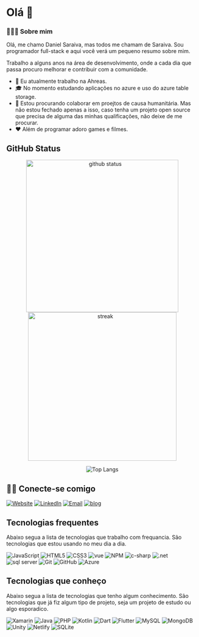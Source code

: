 # Olá 👋
### 👨🏻‍💻 Sobre mim
Olá, me chamo Daniel Saraiva, mas todos me chamam de Saraiva. Sou programador full-stack e aqui você verá um pequeno resumo sobre mim.

Trabalho a alguns anos na área de desenvolvimento, onde a cada dia que passa procuro melhorar e contribuir com a comunidade.

- 💼 Eu atualmente trabalho na Ahreas.
- 🎓 No momento estudando aplicações no azure e uso do azure table storage.
- 👯 Estou procurando colaborar em proejtos de causa humanitária. Mas não estou fechado apenas a isso, caso tenha um projeto open source que precisa de alguma das minhas qualificações, não deixe de me procurar.
- ❤ Além de programar adoro games e filmes.

## GitHub Status


<p align="center">
<img alt="github status" width="400px" src="https://github-readme-stats.vercel.app/api?username=saraiva1989&theme=radical&show_icons=true&hide_border=false&count_private=false&include_all_commits=true&line_height=24.5">
<img alt="streak" width="390px" src="http://github-readme-streak-stats.herokuapp.com/?user=saraiva1989&theme=radical&show_icons=true">
</p>

<p align="center">
<img alt="Top Langs" src="https://github-readme-stats.vercel.app/api/top-langs/?username=saraiva1989&layout=compact&theme=radical&langs_count=10">
</p>


## 🤝🏻 Conecte-se comigo

<p align="">
<a href="https://saraiva.netlify.app"><img alt="Website" src="https://img.shields.io/badge/Website-https://saraiva1989.com-purple?style=flat-square&logo=google-chrome"></a>
<a href="https://www.linkedin.com/in/saraiva1989/"><img alt="LinkedIn" src="https://img.shields.io/badge/LinkedIn-saraiva1989-purple?style=flat-square&logo=linkedin"></a>
<a href="mailto:danniel.saraiva@gmail.com"><img alt="Email" src="https://img.shields.io/badge/email-danniel.saraiva@gmail.com-purple?style=flat-square&logo=Gmail"></a>
  <a href="https://blog.saraiva89.com"><img alt="blog" src="https://img.shields.io/badge/blog-https://blog.saraiva89.com-purple?style=flat-square&logo=Devpost"></a>
</p>

## Tecnologias frequentes

Abaixo segua a lista de tecnologias que trabalho com frequancia. São tecnologias que estou usando no meu dia a dia.

![JavaScript](https://img.shields.io/badge/-JavaScript-f7df1e?style=flat-square&logo=javascript&logoColor=black)
![HTML5](https://img.shields.io/badge/-HTML5-ef6023?style=flat-square&logo=html5&logoColor=white)
![CSS3](https://img.shields.io/badge/-CSS3-59a6ea?style=flat-square&logo=css3)
![vue](https://img.shields.io/badge/-Vue.js-41b883?style=flat-square&logo=Vue.js&logoColor=white)
![NPM](https://img.shields.io/badge/NPM-CB3837.svg?logo=npm)
![c-sharp](https://img.shields.io/badge/-C%23-67217a?style=flat-square&logo=c-sharp)
![.net](https://img.shields.io/badge/.NET-5c2d91?style=flat-square&logo=.net&logoColor=black)
![sql server](https://img.shields.io/badge/SQL_SERVER-c01518?style=flat-square&logo=microsoft-sql-server)
![Git](https://img.shields.io/badge/-Git-f05033?style=flat-square&logo=git&logoColor=white)
![GitHub](https://img.shields.io/badge/-GitHub-181717?style=flat-square&logo=github)
![Azure](https://img.shields.io/badge/-Microsoft_Azure-0089d6?style=flat-square&logo=microsoft-azure)


## Tecnologias que conheço

Abaixo segua a lista de tecnologias que tenho algum conhecimento. São tecnologias que já fiz algum tipo de projeto, seja um projeto de estudo ou algo esporadico.

![Xamarin](https://img.shields.io/badge/-Xamarin-3498DB?style=flat-square&logo=xamarin&logoColor=white)
![Java](https://img.shields.io/badge/-Java-e92f2c?style=flat-square&logo=java&logoColor=white)
![PHP](https://img.shields.io/badge/-PHP-777BB4?style=flat-square&logo=php&logoColor=white)
![Kotlin](https://img.shields.io/badge/-Kotlin-4e60d6?style=flat-square&logo=kotlin&logoColor=white)
![Dart](https://img.shields.io/badge/Dart-0175C2.svg?logo=dart&logoColor=white)
![Flutter](https://img.shields.io/badge/-Flutter-02569B?style=flat-square&logo=flutter&logoColor=white)
![MySQL](https://img.shields.io/badge/-MySQL-00000F?style=flat-square&logo=mysql&logoColor=white)
![MongoDB](https://img.shields.io/badge/-MongoDB-4EA94B?style=flat-square&logo=mongodb&logoColor=white)
![Unity](https://img.shields.io/badge/-Unity-100000?style=flat-square&logo=unity&logoColor=white)
![Netlify](https://img.shields.io/badge/-Netlify-00C7B7?style=flat-square&logo=netlify&logoColor=white)
![SQLite](https://img.shields.io/badge/-SQLite-07405E?style=flat-square&logo=sqlite&logoColor=white)

